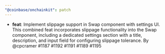 ```yaml
---
"@coinbase/onchainkit": patch
---
```


- **feat**: Implement slippage support in Swap component with settings UI. This combined feat incorporates slippage functionality into the Swap component, including a dedicated settings section with a title, description, and input field for configuring slippage tolerance. By @cpcramer #1187 #1192 #1191 #1189 #1195

